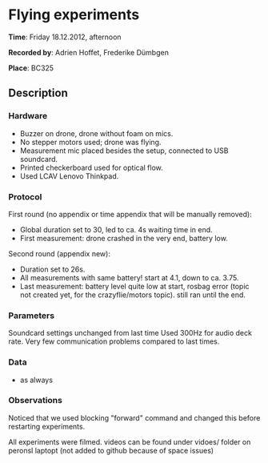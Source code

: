 # Flying experiments

__Time__: Friday 18.12.2012, afternoon

__Recorded by__: Adrien Hoffet, Frederike Dümbgen

__Place__: BC325



## Description

###  Hardware
<!--
Checklist: 
- Speaker type
- Microphone type
- Motors for linear/rotational movement
- Computer
- Drone type, decks used
- Soundcard
-->
- Buzzer on drone, drone without foam on mics. 
- No stepper motors used; drone was flying.
- Measurement mic placed besides the setup, connected to USB soundcard. 
- Printed checkerboard used for optical flow. 
- Used LCAV Lenovo Thinkpad.

### Protocol
<!--
Checklist: 
- Sound level calibration
- Order of scripts run
- Times of battery exchange etc. 
- Start/end times of recordings, synchronization
-->

First round (no appendix or time appendix that will be manually removed): 

- Global duration set to 30, led to ca. 4s waiting time in end.
- First measurement: drone crashed in the very end, battery low.

Second round (appendix new): 

- Duration set to 26s.
- All measurements with same battery! start at 4.1, down to ca. 3.75.
- Last measurement: battery level quite low at start, rosbag error (topic not created yet, for the crazyflie/motors topic). still ran until the end. 

### Parameters
<!--
Checklist: 
If available:
- parameters file location
- soundcard settings

Otherwise: 
- Sampling rate
- Motor thrust value 
- Audio files used
- Scripts used
- Other parameters used
-->

Soundcard settings unchanged from last time
Used 300Hz for audio deck rate. 
Very few communication problems compared to last times. 

### Data
<!--
Explain folder naming etc. 
-->

- as always

### Observations
<!--
Anything unusual that happened during the experiments, such as
- Background noise
- Connection problems, low data rates, etc. 
- Hardware (battery failures, broken parts, etc)
-->

Noticed that we used blocking "forward" command and changed this before restarting experiments. 

All experiments were filmed. videos can be found under vidoes/ folder on peronsl laptopt (not added to github because of space issues) 
